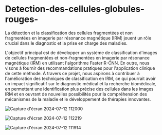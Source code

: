 # Detection-des-cellules-globules-rouges-


La détection et la classification des cellules fragmentées et non fragmentées en imagerie par résonance magnétique (IRM) jouent un rôle crucial dans le diagnostic et la prise en charge des maladies.

L'objectif principal est de développer un système de classification d'images de cellules fragmentées et non-fragmentées en imagerie par résonance magnétique (IRM) en utilisant l'algorithme Faster R-CNN. En outre, nous visons à fournir des recommandations pratiques pour l'application clinique de cette méthode. À travers ce projet, nous aspirons à contribuer à l'amélioration des techniques de classification en IRM, ce qui pourrait avoir un impact significatif sur le diagnostic médical et la recherche biomédicale, en permettant une identification plus précise des cellules dans les images IRM et en ouvrant de nouvelles possibilités pour la compréhension des mécanismes de la maladie et le développement de thérapies innovantes.


![Capture d'écran 2024-07-12 112000](https://github.com/user-attachments/assets/612d64e7-aea3-4988-ba37-dcd86b4c8c28)

![Capture d'écran 2024-07-12 112219](https://github.com/user-attachments/assets/27a12c06-4031-4434-9bd0-b09600b9f305)

![Capture d'écran 2024-07-12 111914](https://github.com/user-attachments/assets/cc293f19-9b68-4b28-98d1-2b1accd3c775)
